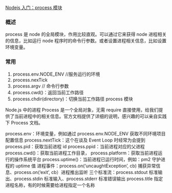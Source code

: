 [Nodejs 入门：process 模块](https://zhuanlan.zhihu.com/p/151447683)

### 概述

process 是 node 的全局模块，作用比较直观。可以通过它来获得 node 进程相关的信息，比如运行 node 程序时的命令行参数。或者设置进程相关信息，比如设置环境变量。

### 常用

1. process.env.NODE_ENV //服务运行的环境
2. process.nexTick
3. process.argv // 命令行参数
4. process.cwd()：返回当前工作路径
5. process.chdir(directory)：切换当前工作路径
   process 模块

Node.js 中的进程 Process 是一个全局对象，无需 require 直接使用，给我们提供了当前进程中的相关信息。官方文档提供了详细的说明，感兴趣的可以亲自实践下 Process 文档。

process.env：环境变量，例如通过 process.env.NODE_ENV 获取不同环境项目配置信息
process.nextTick：这个在谈及 Event Loop 时经常为会提到
process.pid：获取当前进程 id
process.ppid：当前进程对应的父进程
process.cwd()：获取当前进程工作目录，
process.platform：获取当前进程运行的操作系统平台
process.uptime()：当前进程已运行时间，例如：pm2 守护进程的 uptime 值
进程事件：process.on(‘uncaughtException’, cb) 捕获异常信息、process.on(‘exit’, cb）进程推出监听
三个标准流：process.stdout 标准输出、process.stdin 标准输入、process.stderr 标准错误输出
process.title 指定进程名称，有的时候需要给进程指定一个名称
